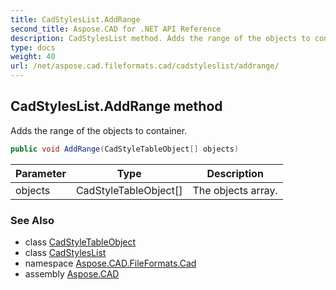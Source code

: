 ```yaml
---
title: CadStylesList.AddRange
second_title: Aspose.CAD for .NET API Reference
description: CadStylesList method. Adds the range of the objects to container
type: docs
weight: 40
url: /net/aspose.cad.fileformats.cad/cadstyleslist/addrange/
---
```

## CadStylesList.AddRange method

Adds the range of the objects to container.

```csharp
public void AddRange(CadStyleTableObject[] objects)
```

| Parameter | Type | Description |
| --- | --- | --- |
| objects | CadStyleTableObject[] | The objects array. |

### See Also

* class [CadStyleTableObject](../../../aspose.cad.fileformats.cad.cadtables/cadstyletableobject/)
* class [CadStylesList](../)
* namespace [Aspose.CAD.FileFormats.Cad](../../../aspose.cad.fileformats.cad/)
* assembly [Aspose.CAD](../../../)


